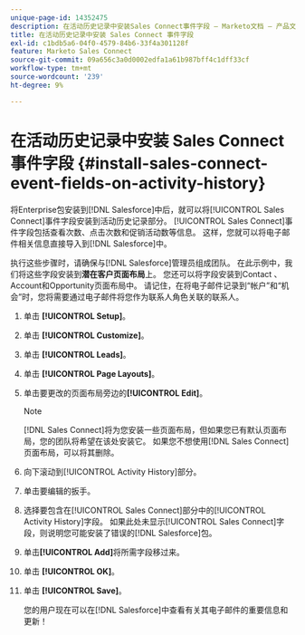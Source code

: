 ```yaml
---
unique-page-id: 14352475
description: 在活动历史记录中安装Sales Connect事件字段 — Marketo文档 — 产品文档
title: 在活动历史记录中安装 Sales Connect 事件字段
exl-id: c1bdb5a6-04f0-4579-84b6-33f4a301128f
feature: Marketo Sales Connect
source-git-commit: 09a656c3a0d0002edfa1a61b987bff4c1dff33cf
workflow-type: tm+mt
source-wordcount: '239'
ht-degree: 9%

---
```


# 在活动历史记录中安装 Sales Connect 事件字段 {#install-sales-connect-event-fields-on-activity-history}

将Enterprise包安装到[!DNL Salesforce]中后，就可以将[!UICONTROL Sales Connect]事件字段安装到活动历史记录部分。 [!UICONTROL Sales Connect]事件字段包括查看次数、点击次数和促销活动数等信息。 这样，您就可以将电子邮件相关信息直接导入到[!DNL Salesforce]中。

执行这些步骤时，请确保与[!DNL Salesforce]管理员组成团队。 在此示例中，我们将这些字段安装到&#x200B;**潜在客户页面布局**&#x200B;上。 您还可以将字段安装到Contact 、 Account和Opportunity页面布局中。 请记住，在将电子邮件记录到“帐户”和“机会”时，您将需要通过电子邮件将您作为联系人角色关联的联系人。

1. 单击 **[!UICONTROL Setup]**。
1. 单击 **[!UICONTROL Customize]**。
1. 单击 **[!UICONTROL Leads]**。
1. 单击 **[!UICONTROL Page Layouts]**。
1. 单击要更改的页面布局旁边的&#x200B;**[!UICONTROL Edit]**。

   >[!NOTE]
   >
   >[!DNL Sales Connect]将为您安装一些页面布局，但如果您已有默认页面布局，您的团队将希望在该处安装它。 如果您不想使用[!DNL Sales Connect]页面布局，可以将其删除。

1. 向下滚动到[!UICONTROL Activity History]部分。
1. 单击要编辑的扳手。
1. 选择要包含在[!UICONTROL Sales Connect]部分中的[!UICONTROL Activity History]字段。 如果此处未显示[!UICONTROL Sales Connect]字段，则说明您可能安装了错误的[!DNL Salesforce]包。
1. 单击&#x200B;**[!UICONTROL Add]**&#x200B;将所需字段移过来。
1. 单击 **[!UICONTROL OK]**。
1. 单击 **[!UICONTROL Save]**。

   您的用户现在可以在[!DNL Salesforce]中查看有关其电子邮件的重要信息和更新！
